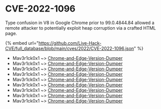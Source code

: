 # CVE-2022-1096

Type confusion in V8 in Google Chrome prior to 99.0.4844.84 allowed a remote attacker to potentially exploit heap corruption via a crafted HTML page.

{% embed url="https://github.com/Live-Hack-CVE/full_database/blob/main/cves/2022/CVE-2022-1096.json" %}


* Mav3r1ck0x1 ~> [Chrome-and-Edge-Version-Dumper](https://www.alice-snow.ru/2022/database/cve-2022-1096/chrome-and-edge-version-dumper-mav3r1ck0x1)
* Mav3r1ck0x1 ~> [Chrome-and-Edge-Version-Dumper](https://www.alice-snow.ru/2022/database/cve-2022-1096/chrome-and-edge-version-dumper-mav3r1ck0x1)
* Mav3r1ck0x1 ~> [Chrome-and-Edge-Version-Dumper](https://www.alice-snow.ru/2022/database/cve-2022-1096/chrome-and-edge-version-dumper-mav3r1ck0x1)
* Mav3r1ck0x1 ~> [Chrome-and-Edge-Version-Dumper](https://www.alice-snow.ru/2022/database/cve-2022-1096/chrome-and-edge-version-dumper-mav3r1ck0x1)
* Mav3r1ck0x1 ~> [Chrome-and-Edge-Version-Dumper](https://www.alice-snow.ru/2022/database/cve-2022-1096/chrome-and-edge-version-dumper-mav3r1ck0x1)
* Mav3r1ck0x1 ~> [Chrome-and-Edge-Version-Dumper](https://www.alice-snow.ru/2022/database/cve-2022-1096/chrome-and-edge-version-dumper-mav3r1ck0x1)
* Mav3r1ck0x1 ~> [Chrome-and-Edge-Version-Dumper](https://www.alice-snow.ru/2022/database/cve-2022-1096/chrome-and-edge-version-dumper-mav3r1ck0x1)
* Mav3r1ck0x1 ~> [Chrome-and-Edge-Version-Dumper](https://www.alice-snow.ru/2022/database/cve-2022-1096/chrome-and-edge-version-dumper-mav3r1ck0x1)
* Mav3r1ck0x1 ~> [Chrome-and-Edge-Version-Dumper](https://www.alice-snow.ru/2022/database/cve-2022-1096/chrome-and-edge-version-dumper-mav3r1ck0x1)